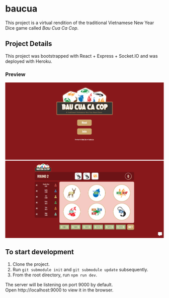 # baucua

This project is a virtual rendition of the traditional Vietnamese New Year Dice game called _Bau Cua Ca Cop_.

## Project Details

This project was bootstrapped with React + Express + Socket.IO and was deployed with Heroku.

### Preview

![Main](static/baucua-main.png)
![Game](static/baucua-game.png)

## To start development

1. Clone the project.
2. Run `git submodule init` and `git submodule update` subsequently.
3. From the root directory, run `npm run dev`.

The server will be listening on port 9000 by default.\
Open http://localhost:9000 to view it in the browser.
